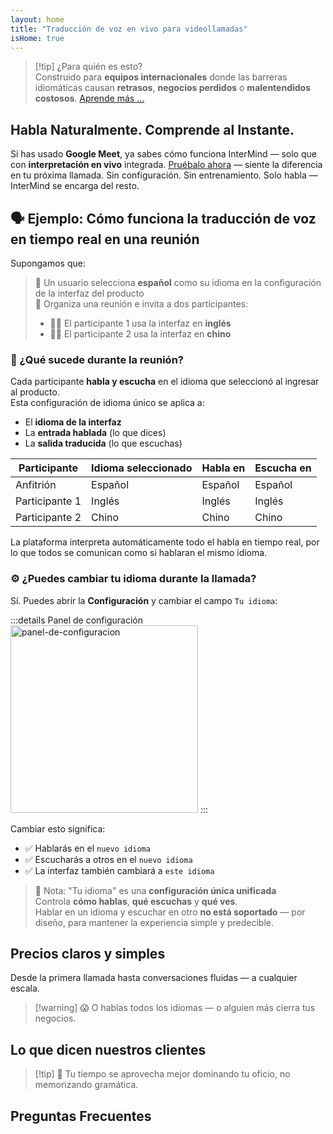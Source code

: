 ```yaml
---
layout: home
title: "Traducción de voz en vivo para videollamadas"
isHome: true
---
```


<!-- title: "Videollamadas potenciadas por interpretación simultánea" -->
<!-- text="Traducción de voz en vivo en videollamadas — **sin** retrasos, **sin** negocios perdidos, **sin** barreras idiomáticas." -->

<HeroSection
  title="Reúnete en **Cualquier** Idioma"
  :typingSpeed="5"
  text="Traducción de voz en vivo en **videollamadas** — comunicación rápida, clara y sin fronteras.">

  <NavButton buttonLabel="Cómo funciona" buttonClass="brand" to="#HowItWorks" />
  <AuthButton text="Comenzar" buttonClass="alt" eventName="im_try_it_attempt"/>
</HeroSection>

<span id="1"></span>
<FeatureBlock :card="{
  title: 'Traducción ≠ Comprensión. Esto es lo que sigue.',
  details: 'Sin importar el idioma, tu voz es escuchada — y comprendida — como si compartieras la misma lengua.',
    items: [
      '✧ Naturalmente, en [tiempo real](./product/overview/how-it-works), y sin subtítulos o retrasos.',
      '✧ La interpretación impulsada por IA captura el tono, la intención y la terminología específica de la industria.',
    ],
  link: './product/overview/what-is-intermind',
  src: {
    light: '/media-kit/animals-cartoon-3-2.png',
    dark: '/1d.png',
  },
  inversion: false
}" />

<span id="2"></span>
<FeatureBlock :card="{
    title: 'La mente dentro de tus reuniones',
    details: 'InterMind convierte cada llamada multilingüe en conocimiento claro y consultable.',
    items: [
      '✧ **Pregunta cualquier cosa** — la IA encuentra respuestas **en todas tus reuniones**.',
      '✧ Extrae automáticamente tareas, responsables y fechas límite.',
      '✧ Resume puntos clave en cualquier idioma — al instante.',
    ],
    link: './product/overview/how-it-works#🧩-deep-memory-deep-understanding',
    src: {
      light: '/2l.png',
      dark: '/2d.png',
    },
    inversion: true
  }" />

<span id="3"></span>
<FeatureBlock :card="{
    title: 'Construido para reuniones serias — no solo para hablar',
    details: 'InterMind es una [plataforma de videorreuniones de grado profesional](./product/overview/video-meeting-platform), no un complemento ligero o plugin.',
    items: [
      '✧ Resolución 1080p, supresión inteligente de ruido, programación, moderación, compartir pantalla, grabación, subtitulado, chat de participantes e integración de calendario — todo integrado, **listo para usar**.',
    ],
    link: './product/overview/video-meeting-platform',
    src: {
      light: '/3l.mp4',
      dark: '/3d.mp4',
    },
    inversion: false
  }" />

<span id="4"></span>
<FeatureBlock
  :card="{
    title: 'Privacidad donde importa',
    details:
      'InterMind está construido para conversaciones críticas de confianza — donde la privacidad y el control importan más.',
    items: [
      '✧ [Zonas de privacidad](./product/overview/privacy-architecture) — UE, EE.UU., Sudeste Asiático',
      '✧ **Cero entrenamiento de datos**. Sin acceso de terceros.'
    ],
    link: './product/overview/privacy-architecture',
    src: {
      light: '/4l.png',
      dark: '/4d.png',
    },
    inversion: true
  }"
/>

> [!tip] ¿Para quién es esto?  
> Construido para **equipos internacionales** donde las barreras idiomáticas causan **retrasos**, **negocios perdidos** o **malentendidos costosos**. [Aprende más ...](./product/overview/markets)

<span id="HowItWorks"></span>

## Habla Naturalmente. Comprende al Instante.

Si has usado **Google Meet**, ya sabes cómo funciona InterMind — solo que con **interpretación en vivo** integrada. [Pruébalo ahora](#Pricing) — siente la diferencia en tu próxima llamada. Sin configuración. Sin entrenamiento. Solo habla — InterMind se encarga del resto.

<FeatureCards :features="[
  {
    title: '**Regístrate gratis**',
    details: 'Comienza en segundos — no se necesita tarjeta de crédito.',
    icon: {
      light: '/signUp.png',
      dark: '/signUp.png',
    }
  },
  {
    title: '**Inicia una reunión**',
    details: 'Crea una reunión o programa en el calendario. No se requieren descargas o instalaciones.',
    icon: {
      light: '/start.png',
      dark: '/start.png',
    }
  },
  {
    title: '**Invita a tus invitados**',
    details: 'Comparte un enlace — tu invitado solo hace clic y se une. No se requiere configuración de idioma.',
    link: '/uae-business/company-registration/accounting-legal',
    icon: {
      light: '/invite.png',
      dark: '/invite.png',
    }
  },
  {
    title: '**Habla tu idioma**',
    items: [
      'Todos hablan en su idioma nativo', 
      'Todos escuchan al otro lado interpretado al instante'
    ],
    icon: {
      light: '/meeting.png',
      dark: '/meeting.png',
    }
  },
]" />

<span id="Example"></span>

## 🗣️ Ejemplo: Cómo funciona la traducción de voz en tiempo real en una reunión

Supongamos que:

> 🔹 Un usuario selecciona **español** como su idioma en la configuración de la interfaz del producto  
> 🔹 Organiza una reunión e invita a dos participantes:
>
> - 🧑‍💼 El participante 1 usa la interfaz en **inglés**
> - 👩‍💻 El participante 2 usa la interfaz en **chino**

### 🔄 ¿Qué sucede durante la reunión?

Cada participante **habla y escucha** en el idioma que seleccionó al ingresar al producto.  
Esta configuración de idioma único se aplica a:

- El **idioma de la interfaz**
- La **entrada hablada** (lo que dices)
- La **salida traducida** (lo que escuchas)

| Participante  | Idioma seleccionado | Habla en | Escucha en |
| ------------- | ------------------- | -------- | ---------- |
| Anfitrión     | Español             | Español  | Español    |
| Participante 1| Inglés              | Inglés   | Inglés     |
| Participante 2| Chino               | Chino    | Chino      |

La plataforma interpreta automáticamente todo el habla en tiempo real, por lo que todos se comunican como si hablaran el mismo idioma.

### ⚙️ ¿Puedes cambiar tu idioma durante la llamada?

Sí. Puedes abrir la **Configuración** y cambiar el campo `Tu idioma`:

:::details Panel de configuración
<img src="/settings.png" alt="panel-de-configuracion" width="300px" />
:::

Cambiar esto significa:

- ✅ Hablarás en el `nuevo idioma`
- ✅ Escucharás a otros en el `nuevo idioma`
- ✅ La interfaz también cambiará a `este idioma`

> 📌 Nota: "Tu idioma" es una **configuración única unificada**  
> Controla **cómo hablas**, **qué escuchas** y **qué ves**.  
> Hablar en un idioma y escuchar en otro **no está soportado** — por diseño, para mantener la experiencia simple y predecible.

<span id="Pricing"></span>

## Precios claros y simples

Desde la primera llamada hasta conversaciones fluidas — a cualquier escala.

<PricingPlans :plans="[
  {
    title: '**Básico** &nbsp 1 usuario',
    price: '**Gratis**',
    details: 'no se requiere tarjeta de crédito',
    items: [
      '**25** reuniones',
      '**100** participantes en videollamadas [💬](#3)',
      '**30** GB de almacenamiento compartido por usuario',
      'Buscar en todas tus reuniones [💬](#2)',
      'Interpretación simultánea [💬](#1)',
    ],
  },
  {
    title: '**Pro**  &nbsp 1-99 usuarios',
    price: '**$20** /mes/usuario, facturado anualmente',
    details: 'o $25 facturado mensualmente',
    items: [
      '**Ilimitadas** reuniones',
      '**150** participantes en videollamadas [💬](#3)',
      '**2** TB de almacenamiento compartido por usuario',
      'Buscar en todas tus reuniones [💬](#2)',
      'Interpretación simultánea [💬](#1)',
    ],
  },
  {
    title: '**Empresarial** &nbsp 100+ usuarios',
    price: '**Precio personalizado**',
    details: 'Diseñado para la privacidad',
    items: [
      '**Ilimitadas** reuniones',
      '**500** participantes en videollamadas [💬](#3)',
      '**5** TB de almacenamiento compartido por usuario',
      'Buscar en todas tus reuniones [💬](#2)',
      'Interpretación simultánea [💬](#1)',
      '**Zonas de privacidad** [💬](#4)',
    ],
  }
]">
<AuthButton text="Prueba gratis" buttonClass="brand" eventName="im_try_it_attempt"/>
<AuthButton text="Comprar ahora" buttonClass="alt" mode="checkout" eventName="im_buy_now_attempt"/>
<ContactFormModalNav buttonText="Habla con nuestro equipo" buttonClass="alt"/>
</PricingPlans>

> [!warning] 😱 O hablas todos los idiomas — o alguien más cierra tus negocios.

<span id="Testimonials"></span>

## Lo que dicen nuestros clientes

<AutoScrollTestimonials testimonialsUrl="/testimonials.json"/>

> [!tip] 🥇 Tu tiempo se aprovecha mejor dominando tu oficio, no memorizando gramática.

<span id="FAQ"></span>

## Preguntas Frecuentes

<AccordionGroup :items="
[
  {
    q: '¿Qué idiomas admite InterMind para interpretación?',
    a: 'InterMind admite **interpretación en tiempo real** en los siguientes 19 idiomas:<br><br>- العربية (ar) – Árabe<br>- Čeština (cs) – Checo<br>- Deutsch (de) – Alemán<br>- English (en) – Inglés<br>- Español (es) – Español<br>- Français (fr) – Francés<br>- हिन्दी (hi) – Hindi<br>- Magyar (hu) – Húngaro<br>- Italiano (it) – Italiano<br>- 日本語 (ja) – Japonés<br>- 한국어 (ko) – Coreano<br>- Nederlands (nl) – Holandés<br>- Polski (pl) – Polaco<br>- Português (pt) – Portugués<br>- Русский (ru) – Ruso<br>- Türkçe (tr) – Turco<br>- 中文 (zh) – Chino<br>- עברית (he) – Hebreo<br>- ไทย (th) – Tailandés<br><br>Estamos expandiendo continuamente esta lista — se agregan nuevos idiomas con cada lanzamiento principal.'
  },
  {
    q: '¿Qué es un usuario con licencia y qué es un participante?',
    a: 'Un *usuario con licencia* tiene una licencia de reunión gratuita o de pago y puede programar reuniones dentro de los límites de su plan. Los *participantes* son invitados — **no necesitan una cuenta o licencia** para unirse y pueden conectarse desde cualquier dispositivo **de forma gratuita**.'
  },
  {
    q: '¿Cuántas personas pueden usar una licencia de InterMind?',
    a: 'Cada *usuario con licencia* puede organizar **reuniones ilimitadas**. Si varios miembros del equipo necesitan organizar reuniones simultáneamente, cada uno necesitará su propia licencia.'
  },
  {
    q: '¿Cuál es la duración máxima de una reunión?',
    a: 'Las reuniones pueden durar hasta **24 horas** en todos los planes.'
  },
  {
    q: '¿Hay un límite en el número de reuniones que puedo organizar?',
    a: 'El plan *Básico Gratuito* incluye **25 reuniones gratuitas**. Los planes *Pro* y *Business* ofrecen reuniones ilimitadas con más participantes y control.'
  },
  {
    q: '¿Cómo garantiza InterMind la privacidad y seguridad de los datos?',
    a: 'InterMind es **privado por diseño**. Todos los datos se procesan y almacenan dentro de tu **Zona de Privacidad** seleccionada — _UE_, _EE.UU._, o _Asia_. Cumplimos con [**GDPR**](https://gdpr.eu), [**CCPA**](https://oag.ca.gov/privacy/ccpa), y UAE PDPL, y **nunca usamos tu contenido** para entrenamiento o acceso de terceros. El control avanzado de [Zona de Privacidad](./product/overview/privacy-architecture) está disponible en el plan **Business**.'
  },
  {
    q: '¿Puedo probar InterMind antes de comprar un plan?',
    a: 'Absolutamente. El plan *Básico Gratuito* te da acceso completo a las funciones principales con **25 reuniones gratuitas** — incluyendo **interpretación simultánea** y **búsqueda de reuniones**. No se requiere tarjeta de crédito. Actualiza en cualquier momento.'
  },
  {
    q: '¿Qué pasa si necesito ayuda o soporte?',
    a: 'El soporte está disponible a través de nuestro [centro de ayuda](./resources/help). Los usuarios *Business* obtienen **soporte prioritario** con un contacto dedicado.'
  },
  {
    q: '¿Cómo gestiono mi suscripción (actualizar, degradar o cancelar)?',
    a: 'Puedes cambiar tu plan en cualquier momento a través de la **configuración de tu cuenta**. Los cambios toman efecto **inmediatamente**. Para cancelaciones, los *planes mensuales* se cancelan al final del ciclo de facturación. Los *planes anuales* pueden cancelarse para un **reembolso prorrateado**.'
  },
  {
    q: '¿Qué idiomas admite InterMind para interpretación?',
    a: 'Admitimos **más de 100 idiomas** con interpretación en tiempo real. La lista sigue creciendo — consulta nuestro sitio web para actualizaciones.'
  },
  {
    q: '¿Puedo usar InterMind para webinars o eventos grandes?',
    a: 'Sí. Los planes *Pro* y *Business* son ideales para **reuniones grandes y webinars** — con soporte para hasta **500 participantes** en *Business*.'
  },
]
"/>

<HomeFooter :columns="[
  {
    title: 'PRODUCTO',
    links: [
      { text: 'Descripción general', link: './product/overview/what-is-intermind' },
      { text: 'Primeros pasos', link: './product/guide/getting-started' },
      { text: 'Testimonios', link: '#testimonials' },
      { text: 'Precios', link: '#Pricing' },
    ]
  },
  {
    title: 'SOPORTE',
    links: [
      { text: 'Obtener soporte', link: './resources/help' },
      { text: 'FAQ', link: '#FAQ' },
      { text: 'Estado del servicio', link: 'https://status.mind.com/' },
      { text: 'Política de privacidad', link: './resources/company/Privacy-Policy' },
      { text: 'Guía legal de IA', link: './resources/company/Legal-Regulations-for-AI-Services' },
      // { text: 'Privacy Settings', link: '#' },
    ]
  },
  {
    title: 'RECURSOS',
    links: [
      // { text: 'Blog', link: './blog' },
      { text: 'Recursos de marca', link: './resources/media-kit' },
      { text: 'Documentación API IA / LLM', link: 'https://mind.com/llms-full.txt' },
    ]
  },
  {
    title: 'EMPRESA',
    links: [
      { text: 'Acerca de', link: './resources/company/about' },
      { text: 'Equipo', link: './resources/company/team' },
      // { text: 'Careers', link: './resources/company/careers' },
      { text: 'Contactos', link: './resources/company/contacts' }
    ]
  },
]" />